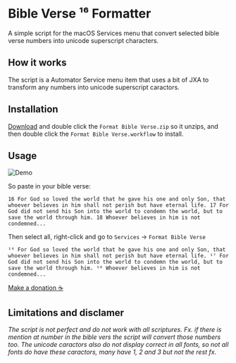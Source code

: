 # Bible Verse ¹⁶ Formatter
A simple script for the macOS Services menu that convert selected bible verse numbers into unicode superscript characters.

## How it works
The script is a Automator Service menu item that uses a bit of JXA to transform any numbers into unicode superscript caractors.

## Installation
[Download](https://github.com/vejnoe/bible-verse-formatter/raw/main/Format%20Bible%20Verse.zip) and double click the `Format Bible Verse.zip` so it unzips, and then double click the `Format Bible Verse.workflow` to install.

## Usage
![Demo](https://uploads-ssl.webflow.com/60e9efc80070ba3c631a2ac6/60eef1f780d2a86ae83a9e43_bible-verse-formatter.gif)  

So paste in your bible verse:
```
16 For God so loved the world that he gave his one and only Son, that whoever believes in him shall not perish but have eternal life. 17 For God did not send his Son into the world to condemn the world, but to save the world through him. 18 Whoever believes in him is not condemned...
```

Then select all, right-click and go to `Services` → `Format Bible Verse`
```
¹⁶ For God so loved the world that he gave his one and only Son, that whoever believes in him shall not perish but have eternal life. ¹⁷ For God did not send his Son into the world to condemn the world, but to save the world through him. ¹⁸ Whoever believes in him is not condemned...
```

[Make a donation ☕️](https://paypal.me/vejnoe)


## Limitations and disclamer
*The script is not perfect and do not work with all scriptures. Fx. if there is mention at number in the bible vers the script will convert those numbers too. The unicode caractors also do not display correct in all fonts, so not all fonts do have these caractors, many have 1, 2 and 3 but not the rest fx.*
